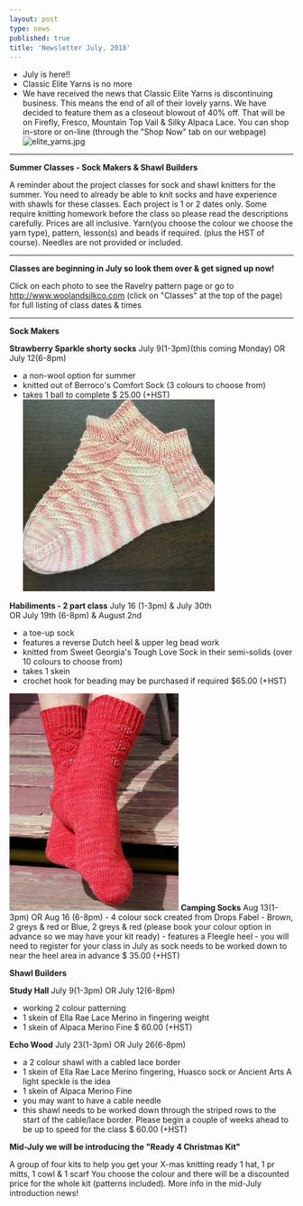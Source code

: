 ```yaml
---
layout: post
type: news
published: true
title: 'Newsletter July, 2018'
---
```


- July is here!!
- Classic Elite Yarns is no more
- We have received the news that Classic Elite Yarns is discontinuing business. This means the end of all of their lovely yarns. We have decided to feature them as a closeout blowout of 40% off. That will be on Firefly, Fresco, Mountain Top Vail & Silky Alpaca Lace. 
You can shop in-store or on-line (through the "Shop Now" tab on our webpage)
![elite_yarns.jpg]({{site.baseurl}}/news/img/elite_yarns.jpg)
<hr>
<strong>Summer Classes - Sock Makers & Shawl Builders</strong>

A reminder about the project classes for sock and shawl knitters for the summer. You need to already be able to knit socks and have experience with shawls for these classes. 
Each project is 1 or 2 dates only. Some require knitting homework before the class so please read the descriptions carefully. 
Prices are all inclusive. Yarn(you choose the colour we choose the yarn type), pattern, lesson(s) and beads if required. (plus the HST of course). Needles are not provided or included.
<hr>
<strong>Classes are beginning in July so look them over & get signed up now!</strong>

Click on each photo to see the Ravelry pattern page
or go to http://www.woolandsilkco.com (click on "Classes" at the top of the page) for full listing of class dates & times 
<hr>
<strong>Sock Makers</strong>
 
<strong>Strawberry Sparkle shorty socks</strong>
July 9(1-3pm)(this coming Monday)  OR  July 12(6-8pm)
- a non-wool option for summer 
- knitted out of Berroco's Comfort Sock (3 colours to choose from)
- takes 1 ball to complete
$ 25.00 (+HST)
<a href="https://www.ravelry.com/patterns/library/strawberry-sparkle-shortie-socks?utm_source=Newsletter&amp;utm_campaign=c74da39187-EMAIL_CAMPAIGN_2018_06_29_07_48&amp;utm_medium=email&amp;utm_term=0_ac1bab3c4e-c74da39187-328893825&amp;mc_cid=c74da39187&amp;mc_eid=5dbcc3b01d"> <img src="/img/socks_strawberry.jpg" alt="socks_strawberry.jpg" /></a>
 
<strong>Habiliments - 2 part class</strong>
July 16 (1-3pm)  &  July 30th     
OR  July 19th (6-8pm) & August 2nd
- a toe-up sock
- features a reverse Dutch heel & upper leg bead work
- knitted from Sweet Georgia's Tough Love Sock in their semi-solids (over 10 colours to choose from)
- takes 1 skein
- crochet hook for beading may be purchased if required
$65.00 (+HST)
<a href="https://www.ravelry.com/patterns/library/habiliments">
<img src="/img/habiliments.jpg"></a>
<strong>Camping Socks</strong>
Aug 13(1-3pm)    OR    Aug 16 (6-8pm)
- 4 colour sock created from Drops Fabel
- Brown, 2 greys & red or    Blue, 2 greys & red
             (please book your colour option in advance so we may
               have your kit ready)
- features a Fleegle heel
- you will need to register for your class in July as sock needs to be
    worked down to near the heel area in advance
$ 35.00 (+HST)
 
<strong>Shawl Builders</strong>
 
<strong>Study Hall</strong>
July 9(1-3pm)    OR    July 12(6-8pm)
- working 2 colour patterning
- 1 skein of Ella Rae Lace Merino in fingering weight
- 1 skein of Alpaca Merino Fine
$ 60.00 (+HST)
 
 
<strong>Echo Wood</strong>
July 23(1-3pm)    OR    July 26(6-8pm)
- a 2 colour shawl with a cabled lace border
- 1 skein of Ella Rae Lace Merino fingering, Huasco sock
                               or Ancient Arts
   A light speckle is the idea
- 1 skein of Alpaca Merino Fine
- you may want to have a cable needle
- this shawl needs to be worked down through the striped rows to the 
  start of the cable/lace border. Please begin a couple of weeks ahead 
  to be up to speed for the class
$ 60.00 (+HST)
 
<strong>Mid-July we will be introducing the "Ready 4 Christmas Kit"</strong>

A group of four kits to help you get your X-mas knitting ready
1 hat, 1 pr mitts, 1 cowl & 1 scarf
You choose the colour and there will be a discounted price for the whole kit (patterns included). More info in the mid-July introduction news!

